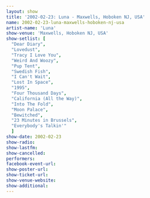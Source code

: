 ```yaml
---
layout: show
title: '2002-02-23: Luna - Maxwells, Hoboken NJ, USA'
name: 2002-02-23-luna-maxwells-hoboken-nj-usa
artist-name: 'Luna'
show-venue: 'Maxwells, Hoboken NJ, USA'
show-setlist: [
  "Dear Diary",
  "Lovedust",
  "Tracy I Love You",
  "Weird And Woozy",
  "Pup Tent",
  "Swedish Fish",
  "I Can't Wait",
  "Lost In Space",
  "1995",
  "Four Thousand Days",
  "California (All the Way)",
  "Into The Fold",
  "Moon Palace",
  "Bewitched",
  "23 Minutes in Brussels",
  "Everybody's Talkin'"
  ]
show-date: 2002-02-23
show-radio: 
show-lastfm: 
show-cancelled: 
performers: 
facebook-event-url: 
show-poster-url: 
show-ticket-url: 
show-venue-website: 
show-additional: 
---
```


